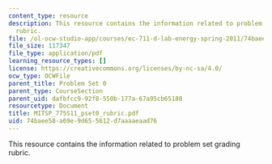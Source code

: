 ```yaml
---
content_type: resource
description: This resource contains the information related to problem set grading
  rubric.
file: /ol-ocw-studio-app/courses/ec-711-d-lab-energy-spring-2011/74baee58a69e9d655612d7aaaaeaad76_MITSP_775S11_pset0_rubric.pdf
file_size: 117347
file_type: application/pdf
learning_resource_types: []
license: https://creativecommons.org/licenses/by-nc-sa/4.0/
ocw_type: OCWFile
parent_title: Problem Set 0
parent_type: CourseSection
parent_uid: dafbfcc9-92f8-550b-177a-67a95cb65180
resourcetype: Document
title: MITSP_775S11_pset0_rubric.pdf
uid: 74baee58-a69e-9d65-5612-d7aaaaeaad76
---
```

This resource contains the information related to problem set grading rubric.